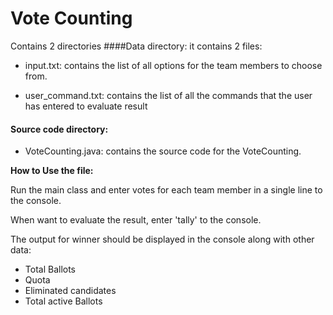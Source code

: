 # Vote Counting
Contains 2 directories
####Data directory:
it contains 2 files:
* input.txt: contains the list of all options for the team members to choose from.


* user_command.txt: contains the list of all the commands that the user has entered to evaluate result 

#### Source code directory:
* VoteCounting.java: contains the source code for the VoteCounting.

**How to Use the file:**

Run the main class and enter votes for each team member in a single line to the console.

When want to evaluate the result, enter 'tally' to the console.

The output for winner should be displayed in the console along with other data:
* Total Ballots
* Quota
* Eliminated candidates
* Total active Ballots

